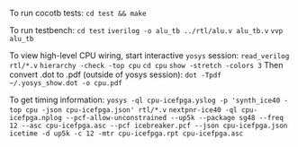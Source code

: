 To run cocotb tests: `cd test && make`

To run testbench:
`cd test`
`iverilog -o alu_tb ../rtl/alu.v alu_tb.v`
`vvp alu_tb`

To view high-level CPU wiring, start interactive `yosys` session:
`read_verilog rtl/*.v`
`hierarchy -check -top cpu`
`cd cpu`
`show -stretch -colors 3`
Then convert .dot to .pdf (outside of yosys session):
`dot -Tpdf ~/.yosys_show.dot -o cpu.pdf`

To get timing information:
`yosys -ql cpu-icefpga.yslog -p 'synth_ice40 -top cpu -json cpu-icefpga.json' rtl/*.v`
`nextpnr-ice40 -ql cpu-icefpga.nplog --pcf-allow-unconstrained --up5k --package sg48 --freq 12 --asc cpu-icefpga.asc --pcf icebreaker.pcf --json cpu-icefpga.json`
`icetime -d up5k -c 12 -mtr cpu-icefpga.rpt cpu-icefpga.asc`
